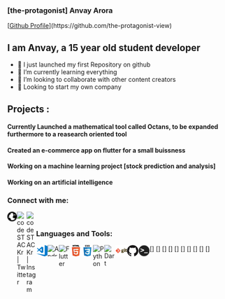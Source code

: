 ### [the-protagonist] Anvay Arora 

[[Github Profile]("https://raw.githubusercontent.com/iconic/open-iconic/master/svg/globe.svg")](https://github.com/the-protagonist-view)

## I am Anvay, a 15 year old student developer

- 🔭 I just launched my first Repository on github
- 🌱 I’m currently learning everything 
- 👯 I’m looking to collaborate with other content creators
- 🥅 Looking to start my own company 

## Projects :

#### Currently Launched a mathematical tool called Octans, to be expanded furthermore to a reasearch oriented tool
#### Created an e-commerce app on flutter for a small buissness
#### Working on a machine learning project [stock prediction and analysis]
#### Working on an artificial intelligence

### Connect with me:

[<img align="left" alt="codeSTACKr.com" width="22px" src="https://raw.githubusercontent.com/iconic/open-iconic/master/svg/globe.svg" />][website]
[<img align="left" alt="codeSTACKr | Twitter" width="22px" src="https://cdn.jsdelivr.net/npm/simple-icons@v3/icons/twitter.svg" />][twitter]
[<img align="left" alt="codeSTACKr | Instagram" width="22px" src="https://cdn.jsdelivr.net/npm/simple-icons@v3/icons/instagram.svg" />][instagram]

<br />

### Languages and Tools:

[<img align="left" alt="Visual Studio Code" width="26px" src="https://raw.githubusercontent.com/github/explore/80688e429a7d4ef2fca1e82350fe8e3517d3494d/topics/visual-studio-code/visual-studio-code.png" />]
[<img align="left" alt="Android Studio" width="26px" height="26px" src="https://banner2.cleanpng.com/20180615/hw/kisspng-android-studio-integrated-development-environment-build-ios-database-apps-with-swift-and-sqlite-5b2462d7835791.917063311529111255538.jpg" />]
[<img align="left" alt="Flutter" width="26px" src="https://cdn.worldvectorlogo.com/logos/flutter-logo.svg" />]
[<img align="left" alt="HTML5" width="26px" src="https://raw.githubusercontent.com/github/explore/80688e429a7d4ef2fca1e82350fe8e3517d3494d/topics/html/html.png" />]
[<img align="left" alt="CSS3" width="26px" src="https://raw.githubusercontent.com/github/explore/80688e429a7d4ef2fca1e82350fe8e3517d3494d/topics/css/css.png" />]
[<img align="left" alt="Python" width="26px" src="https://i.pinimg.com/originals/8f/ad/12/8fad125b8f6082bdb7deb0aa593dfb49.jpg" />]
[<img align="left" alt="Dart" width="26px" src="https://image.pngaaa.com/400/23400-middle.png" />]
[<img align="left" alt="Git" width="26px" src="https://raw.githubusercontent.com/github/explore/80688e429a7d4ef2fca1e82350fe8e3517d3494d/topics/git/git.png" />]
[<img align="left" alt="GitHub" width="26px" src="https://raw.githubusercontent.com/github/explore/78df643247d429f6cc873026c0622819ad797942/topics/github/github.png" />]
[<img align="left" alt="Terminal" width="26px" src="https://raw.githubusercontent.com/github/explore/80688e429a7d4ef2fca1e82350fe8e3517d3494d/topics/terminal/terminal.png" />]

<br />
<br />


</details>

[website]: https://github.com/the-protagonist-view
[twitter]: https://twitter.com/anvay_arora
[instagram]: https://www.instagram.com/anvay.arora05/
